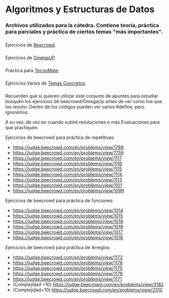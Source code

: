 <h1 align="left">Algoritmos y Estructuras de Datos</h1>

###

<h3 align="left">Archivos utilizados para la cátedra. Contiene teoría, práctica para parciales y práctica de ciertos temas "más importantes".</h3>

###
Ejercicios de [Beecrowd](https://github.com/Franklynjsb/AEEDD2024/tree/main/Ejercicios/1.%20BeeCrowd).

###

Ejercicios de [OmegaUP](https://github.com/Franklynjsb/AEEDD2024/tree/main/Ejercicios/2.%20OmegaUp).

###

Práctica para [TecnoMate](https://github.com/Franklynjsb/AEEDD2024/tree/main/Taller%20Tecnomate%202024).

###

Ejercicios Varios de [Temas Concretos](https://github.com/Franklynjsb/AEEDD2024/tree/main/Ejercicios/3.%20Temas%20Concretos).

###

###
<p>Recuerden que si quieren utilizar este conjunto de apuntes para estudiar busquén los ejercicios de beecrowd/OmegaUp antes de ver como fue que los resolví. Dentro de los códigos pueden ver varios #define, pero ignorenlos.</p>
<p>A su vez, de vez en cuando subiré resoluciones o más Evaluaciones para que practiquen.</p>

Ejercicios de beecrowd para práctica de repetitivas:
- https://judge.beecrowd.com/en/problems/view/1789
- https://judge.beecrowd.com/en/problems/view/1759
- https://judge.beecrowd.com/en/problems/view/1117
- https://judge.beecrowd.com/en/problems/view/1116
- https://judge.beecrowd.com/en/problems/view/1115
- https://judge.beecrowd.com/en/problems/view/1114
- https://judge.beecrowd.com/en/problems/view/1113
- https://judge.beecrowd.com/en/problems/view/1101
- https://judge.beecrowd.com/en/problems/view/1099

Ejercicios de beecrowd para práctica de funciones:
 - https://judge.beecrowd.com/en/problems/view/1014
 - https://judge.beecrowd.com/en/problems/view/1015
 - https://judge.beecrowd.com/en/problems/view/1018
 - https://judge.beecrowd.com/en/problems/view/1019
 - https://judge.beecrowd.com/en/problems/view/1017
 - https://judge.beecrowd.com/en/problems/view/1016


Ejercicios de beecrowd para práctica de Arreglos:
- https://judge.beecrowd.com/en/problems/view/1172
- https://judge.beecrowd.com/en/problems/view/1176
- https://judge.beecrowd.com/en/problems/view/1175
- https://judge.beecrowd.com/en/problems/view/1178
- https://judge.beecrowd.com/en/problems/view/1171
- (Complejidad +10) https://judge.beecrowd.com/en/problems/view/3182
- (Complejidad+10) https://judge.beecrowd.com/en/problems/view/2310



